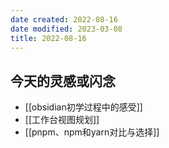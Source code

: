 ```yaml
---
date created: 2022-08-16
date modified: 2023-03-08
title: 2022-08-16
---
```


## 今天的灵感或闪念

- [[obsidian初学过程中的感受]]
- [[工作台视图规划]]
- [[pnpm、npm和yarn对比与选择]]
